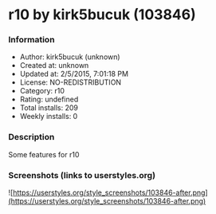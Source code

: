 # r10 by kirk5bucuk (103846)

### Information
- Author: kirk5bucuk (unknown)
- Created at: unknown
- Updated at: 2/5/2015, 7:01:18 PM
- License: NO-REDISTRIBUTION
- Category: r10
- Rating: undefined
- Total installs: 209
- Weekly installs: 0


### Description
Some features for r10


### Screenshots (links to userstyles.org)
![https://userstyles.org/style_screenshots/103846-after.png](https://userstyles.org/style_screenshots/103846-after.png)


